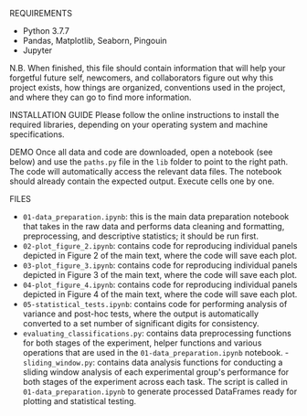 REQUIREMENTS
- Python 3.7.7
- Pandas, Matplotlib, Seaborn, Pingouin 
- Jupyter

N.B. When finished, this file should contain information that will help your forgetful future self, newcomers, and collaborators figure out why this project exists, how things are organized, conventions used in the project, and where they can go to find more information.

INSTALLATION GUIDE
Please follow the online instructions to install the required libraries, depending on your operating system and machine specifications. 

DEMO
Once all data and code are downloaded, open a notebook (see below) and use the `paths.py` file in the `lib` folder to point to the right path. The code will automatically access the relevant data files. The notebook should already contain the expected output. Execute cells one by one. 

FILES 
- `01-data_preparation.ipynb`: this is the main data preparation notebook that takes in the raw data and performs data cleaning and formatting, preprocessing, and descriptive statistics; it should be run first. 
- `02-plot_figure_2.ipynb`: contains code for reproducing individual panels depicted in Figure 2 of the main text, where the code will save each plot. 
- `03-plot_figure_3.ipynb`: contains code for reproducing individual panels depicted in Figure 3 of the main text, where the code will save each plot. 
- `04-plot_figure_4.ipynb`: contains code for reproducing individual panels depicted in Figure 4 of the main text, where the code will save each plot. 
- `05-statistical_tests.ipynb`: contains code for performing analysis of variance and post-hoc tests, where the output is automatically converted to a set number of significant digits for consistency. 
- `evaluating_classifications.py`: contains data preprocessing functions for both stages of the experiment, helper functions and various operations that are used in the `01-data_preparation.ipynb` notebook.
-`sliding_window.py`: contains data analysis functions for conducting a sliding window analysis of each experimental group's performance for both stages of the experiment across each task. The script is called in `01-data_preparation.ipynb` to generate processed DataFrames ready for plotting and statistical testing. 
